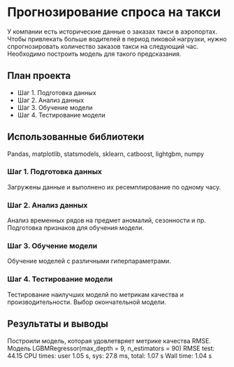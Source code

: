 # Прогнозирование спроса на такси
У компании есть исторические данные о заказах такси в аэропортах. Чтобы привлекать больше водителей в период пиковой нагрузки, нужно спрогнозировать количество заказов такси на следующий час. Необходимо построить модель для такого предсказания.
## План проекта
- Шаг 1. Подготовка данных
- Шаг 2. Анализ данных
- Шаг 3. Обучение модели
- Шаг 4. Тестирование модели
## Использованные библиотеки
Pandas, matplotlib, statsmodels, sklearn, catboost, lightgbm, numpy

### Шаг 1. Подготовка данных
Загружены данные и выполнено их ресемплирование по одному часу.
### Шаг 2. Анализ данных
Анализ временных рядов на предмет аномалий, сезонности и пр. Подготовка признаков для обучения модели.
### Шаг 3. Обучение модели 
Обучение моделей с различными гиперпараметрами.
### Шаг 4. Тестирование модели
Тестирование наилучших моделй по метрикам качества и производительности. Выбор окончательной модели.
## Результаты и выводы
Построили модель, которая удовлетвряет метрике качества RMSE.
Модель LGBMRegressor(max_depth = 9, n_estimators = 90)
RMSE test: 44.15
CPU times: user 1.05 s, sys: 27.8 ms, total: 1.07 s
Wall time: 1.04 s
